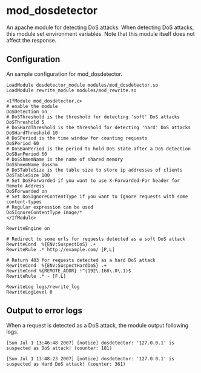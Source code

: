 mod_dosdetector
===============

An apache module for detecting DoS attacks.
When detecting DoS attacks, this module set environment variables. Note that this module itself does not affect the response.

Configuration
-------------

An sample configuration for mod_dosdetector.

```
LoadModule dosdetector_module modules/mod_dosdetector.so
LoadModule rewrite_module modules/mod_rewrite.so

<IfModule mod_dosdetector.c>
# enable the module
DoSDetection on
# DoSThreshold is the threshold for detecting 'soft' DoS attacks
DoSThreshold 5
# DoSHardThreshold is the threshold for detecting 'hard' DoS attacks
DoSHardThreshold 10
# DoSPeriod is the time window for counting requests
DoSPeriod 60
# DoSBanPeriod is the period to hold DoS state after a DoS detection
DoSBanPeriod 60
# DoSShmemName is the name of shared memory
DoSShmemName dosshm
# DoSTableSize is the table size to store ip addresses of clients
DoSTableSize 100
# Set DoSForwarded if you want to use X-Forwarded-For header for Remote Address
DoSForwarded on
# Set DoSIgnoreContentType if you want to ignore requests with some content-types
# Regular expression can be used
DoSIgnoreContentType image/*
</IfModule>

RewriteEngine on

# Redirect to some urls for requests detected as a soft DoS attack
RewriteCond  %{ENV:SuspectDoS} .+
RewriteRule .* http://example.com/ [P,L]

# Return 403 for requests detected as a hard DoS attack
RewriteCond  %{ENV:SuspectHardDoS} .+
RewriteCond %{REMOTE_ADDR} !^(192\.168\.0\.1)$
RewriteRule .* - [F,L]

RewriteLog logs/rewrite_log
RewriteLogLevel 0
```

Output to error logs
--------------------

When a request is detected as a DoS attack, the module output following logs.

```
[Sun Jul 1 13:46:48 2007] [notice] dosdetector: '127.0.0.1' is suspected as DoS attack! (counter: 181)
```

```
[Sun Jul 1 13:48:23 2007] [notice] dosdetector: '127.0.0.1' is suspected as Hard DoS attack! (counter: 361)
```
